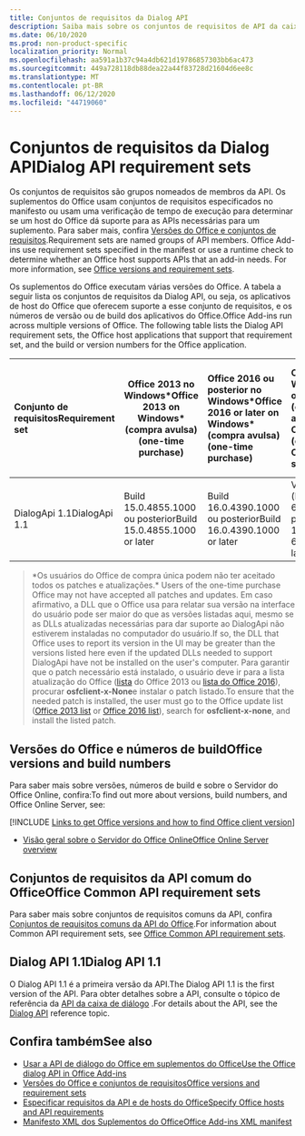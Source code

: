 ```yaml
---
title: Conjuntos de requisitos da Dialog API
description: Saiba mais sobre os conjuntos de requisitos de API da caixa de diálogo.
ms.date: 06/10/2020
ms.prod: non-product-specific
localization_priority: Normal
ms.openlocfilehash: aa591a1b37c94a4db621d19786857303bb6ac473
ms.sourcegitcommit: 449a728118db88dea22a44f83728d21604d6ee8c
ms.translationtype: MT
ms.contentlocale: pt-BR
ms.lasthandoff: 06/12/2020
ms.locfileid: "44719060"
---
```

# <a name="dialog-api-requirement-sets"></a><span data-ttu-id="a46e0-103">Conjuntos de requisitos da Dialog API</span><span class="sxs-lookup"><span data-stu-id="a46e0-103">Dialog API requirement sets</span></span>

<span data-ttu-id="a46e0-p101">Os conjuntos de requisitos são grupos nomeados de membros da API. Os suplementos do Office usam conjuntos de requisitos especificados no manifesto ou usam uma verificação de tempo de execução para determinar se um host do Office dá suporte para as APIs necessárias para um suplemento. Para saber mais, confira [Versões do Office e conjuntos de requisitos](../../develop/office-versions-and-requirement-sets.md).</span><span class="sxs-lookup"><span data-stu-id="a46e0-p101">Requirement sets are named groups of API members. Office Add-ins use requirement sets specified in the manifest or use a runtime check to determine whether an Office host supports APIs that an add-in needs. For more information, see [Office versions and requirement sets](../../develop/office-versions-and-requirement-sets.md).</span></span>

<span data-ttu-id="a46e0-p102">Os suplementos do Office executam várias versões do Office. A tabela a seguir lista os conjuntos de requisitos da Dialog API, ou seja, os aplicativos de host do Office que oferecem suporte a esse conjunto de requisitos, e os números de versão ou de build dos aplicativos do Office.</span><span class="sxs-lookup"><span data-stu-id="a46e0-p102">Office Add-ins run across multiple versions of Office. The following table lists the Dialog API requirement sets, the Office host applications that support that requirement set, and the build or version numbers for the Office application.</span></span>

|  <span data-ttu-id="a46e0-109">Conjunto de requisitos</span><span class="sxs-lookup"><span data-stu-id="a46e0-109">Requirement set</span></span>  | <span data-ttu-id="a46e0-110">Office 2013 no Windows\*</span><span class="sxs-lookup"><span data-stu-id="a46e0-110">Office 2013 on Windows\*</span></span><br><span data-ttu-id="a46e0-111">(compra avulsa)</span><span class="sxs-lookup"><span data-stu-id="a46e0-111">(one-time purchase)</span></span> | <span data-ttu-id="a46e0-112">Office 2016 ou posterior no Windows\*</span><span class="sxs-lookup"><span data-stu-id="a46e0-112">Office 2016 or later on Windows\*</span></span><br><span data-ttu-id="a46e0-113">(compra avulsa)</span><span class="sxs-lookup"><span data-stu-id="a46e0-113">(one-time purchase)</span></span>   | <span data-ttu-id="a46e0-114">Office no Windows</span><span class="sxs-lookup"><span data-stu-id="a46e0-114">Office on Windows</span></span><br><span data-ttu-id="a46e0-115">(conectado à assinatura do Office 365)</span><span class="sxs-lookup"><span data-stu-id="a46e0-115">(connected to Office 365 subscription)</span></span> |  <span data-ttu-id="a46e0-116">Office no iPad</span><span class="sxs-lookup"><span data-stu-id="a46e0-116">Office on iPad</span></span><br><span data-ttu-id="a46e0-117">(conectado à assinatura do Office 365)</span><span class="sxs-lookup"><span data-stu-id="a46e0-117">(connected to Office 365 subscription)</span></span>  |  <span data-ttu-id="a46e0-118">Office no Mac</span><span class="sxs-lookup"><span data-stu-id="a46e0-118">Office on Mac</span></span><br><span data-ttu-id="a46e0-119">(conectado à assinatura do Office 365)</span><span class="sxs-lookup"><span data-stu-id="a46e0-119">(connected to Office 365 subscription)</span></span>  | <span data-ttu-id="a46e0-120">Office na Web</span><span class="sxs-lookup"><span data-stu-id="a46e0-120">Office on the web</span></span>  |  <span data-ttu-id="a46e0-121">Servidor do Office Online</span><span class="sxs-lookup"><span data-stu-id="a46e0-121">Office Online Server</span></span>  |
|:-----|-----|:-----|:-----|:-----|:-----|:-----|:-----|
| <span data-ttu-id="a46e0-122">DialogApi 1.1</span><span class="sxs-lookup"><span data-stu-id="a46e0-122">DialogApi 1.1</span></span>  | <span data-ttu-id="a46e0-123">Build 15.0.4855.1000 ou posterior</span><span class="sxs-lookup"><span data-stu-id="a46e0-123">Build 15.0.4855.1000 or later</span></span> | <span data-ttu-id="a46e0-124">Build 16.0.4390.1000 ou posterior</span><span class="sxs-lookup"><span data-stu-id="a46e0-124">Build 16.0.4390.1000 or later</span></span> | <span data-ttu-id="a46e0-125">Versão 1602 (build 6741.0000) ou posterior</span><span class="sxs-lookup"><span data-stu-id="a46e0-125">Version 1602 (Build 6741.0000) or later</span></span> | <span data-ttu-id="a46e0-126">1.22 ou posterior</span><span class="sxs-lookup"><span data-stu-id="a46e0-126">1.22 or later</span></span> | <span data-ttu-id="a46e0-127">15.20 ou posterior</span><span class="sxs-lookup"><span data-stu-id="a46e0-127">15.20 or later</span></span>| <span data-ttu-id="a46e0-128">Janeiro de 2017</span><span class="sxs-lookup"><span data-stu-id="a46e0-128">January 2017</span></span> | <span data-ttu-id="a46e0-129">Versão 1608 (build 7601.6800) ou posterior</span><span class="sxs-lookup"><span data-stu-id="a46e0-129">Version 1608 (Build 7601.6800) or later</span></span>|

><span data-ttu-id="a46e0-130">\*Os usuários do Office de compra única podem não ter aceitado todos os patches e atualizações.</span><span class="sxs-lookup"><span data-stu-id="a46e0-130">\* Users of the one-time purchase Office may not have accepted all patches and updates.</span></span> <span data-ttu-id="a46e0-131">Em caso afirmativo, a DLL que o Office usa para relatar sua versão na interface do usuário pode ser maior do que as versões listadas aqui, mesmo se as DLLs atualizadas necessárias para dar suporte ao DialogApi não estiverem instaladas no computador do usuário.</span><span class="sxs-lookup"><span data-stu-id="a46e0-131">If so, the DLL that Office uses to report its version in the UI may be greater than the versions listed here even if the updated DLLs needed to support DialogApi have not be installed on the user's computer.</span></span> <span data-ttu-id="a46e0-132">Para garantir que o patch necessário está instalado, o usuário deve ir para a lista atualização do Office ([lista](/officeupdates/msp-files-office-2013) do Office 2013 ou [lista do Office 2016](/officeupdates/msp-files-office-2016)), procurar **osfclient-x-None**e instalar o patch listado.</span><span class="sxs-lookup"><span data-stu-id="a46e0-132">To ensure that the needed patch is installed, the user must go to the Office update list ([Office 2013 list](/officeupdates/msp-files-office-2013) or [Office 2016 list](/officeupdates/msp-files-office-2016)), search for **osfclient-x-none**, and install the listed patch.</span></span>

## <a name="office-versions-and-build-numbers"></a><span data-ttu-id="a46e0-133">Versões do Office e números de build</span><span class="sxs-lookup"><span data-stu-id="a46e0-133">Office versions and build numbers</span></span>

<span data-ttu-id="a46e0-134">Para saber mais sobre versões, números de build e sobre o Servidor do Office Online, confira:</span><span class="sxs-lookup"><span data-stu-id="a46e0-134">To find out more about versions, build numbers, and Office Online Server, see:</span></span>

[!INCLUDE [Links to get Office versions and how to find Office client version](../../includes/links-get-office-versions-builds.md)]
- [<span data-ttu-id="a46e0-135">Visão geral sobre o Servidor do Office Online</span><span class="sxs-lookup"><span data-stu-id="a46e0-135">Office Online Server overview</span></span>](/officeonlineserver/office-online-server-overview)

## <a name="office-common-api-requirement-sets"></a><span data-ttu-id="a46e0-136">Conjuntos de requisitos da API comum do Office</span><span class="sxs-lookup"><span data-stu-id="a46e0-136">Office Common API requirement sets</span></span>

<span data-ttu-id="a46e0-137">Para saber mais sobre conjuntos de requisitos comuns da API, confira [Conjuntos de requisitos comuns da API do Office](office-add-in-requirement-sets.md).</span><span class="sxs-lookup"><span data-stu-id="a46e0-137">For information about Common API requirement sets, see [Office Common API requirement sets](office-add-in-requirement-sets.md).</span></span>

## <a name="dialog-api-11"></a><span data-ttu-id="a46e0-138">Dialog API 1.1</span><span class="sxs-lookup"><span data-stu-id="a46e0-138">Dialog API 1.1</span></span>

<span data-ttu-id="a46e0-139">O Dialog API 1.1 é a primeira versão da API.</span><span class="sxs-lookup"><span data-stu-id="a46e0-139">The Dialog API 1.1 is the first version of the API.</span></span> <span data-ttu-id="a46e0-140">Para obter detalhes sobre a API, consulte o tópico de referência da [API da caixa de diálogo](/javascript/api/office/office.ui) .</span><span class="sxs-lookup"><span data-stu-id="a46e0-140">For details about the API, see the [Dialog API](/javascript/api/office/office.ui) reference topic.</span></span>

## <a name="see-also"></a><span data-ttu-id="a46e0-141">Confira também</span><span class="sxs-lookup"><span data-stu-id="a46e0-141">See also</span></span>

- [<span data-ttu-id="a46e0-142">Usar a API de diálogo do Office em suplementos do Office</span><span class="sxs-lookup"><span data-stu-id="a46e0-142">Use the Office dialog API in Office Add-ins</span></span>](../../develop/dialog-api-in-office-add-ins.md)
- [<span data-ttu-id="a46e0-143">Versões do Office e conjuntos de requisitos</span><span class="sxs-lookup"><span data-stu-id="a46e0-143">Office versions and requirement sets</span></span>](../../develop/office-versions-and-requirement-sets.md)
- [<span data-ttu-id="a46e0-144">Especificar requisitos da API e de hosts do Office</span><span class="sxs-lookup"><span data-stu-id="a46e0-144">Specify Office hosts and API requirements</span></span>](../../develop/specify-office-hosts-and-api-requirements.md)
- [<span data-ttu-id="a46e0-145">Manifesto XML dos Suplementos do Office</span><span class="sxs-lookup"><span data-stu-id="a46e0-145">Office Add-ins XML manifest</span></span>](../../develop/add-in-manifests.md)
